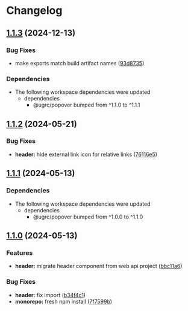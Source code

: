 # Changelog

## [1.1.3](https://github.com/agrc/kitchen-sink/compare/header-v1.1.2...header-v1.1.3) (2024-12-13)


### Bug Fixes

* make exports match build artifact names ([93d8735](https://github.com/agrc/kitchen-sink/commit/93d87352e81e4af59189b131ef5574f52dbde018))


### Dependencies

* The following workspace dependencies were updated
  * dependencies
    * @ugrc/popover bumped from ^1.1.0 to ^1.1.1

## [1.1.2](https://github.com/agrc/kitchen-sink/compare/header-v1.1.1...header-v1.1.2) (2024-05-21)


### Bug Fixes

* **header:** hide external link icon for relative links ([76116e5](https://github.com/agrc/kitchen-sink/commit/76116e5fedbb13d23d378bfc6a41331242e596cf))

## [1.1.1](https://github.com/agrc/kitchen-sink/compare/header-v1.1.0...header-v1.1.1) (2024-05-13)


### Dependencies

* The following workspace dependencies were updated
  * dependencies
    * @ugrc/popover bumped from ^1.0.0 to ^1.1.0

## [1.1.0](https://github.com/agrc/kitchen-sink/compare/header-v1.0.0...header-v1.1.0) (2024-05-13)


### Features

* **header:** migrate header component from web api project ([bbc11a6](https://github.com/agrc/kitchen-sink/commit/bbc11a68bf6be27094028c6b24cf7ada56ad790e))


### Bug Fixes

* **header:** fix import ([b34f4c1](https://github.com/agrc/kitchen-sink/commit/b34f4c1bd2486fa1f85b7706e48f0049e220c6e2))
* **monorepo:** fresh npm install ([7f7599b](https://github.com/agrc/kitchen-sink/commit/7f7599b6743b4e1c13d9617acafbb15d4b00f2c3))
